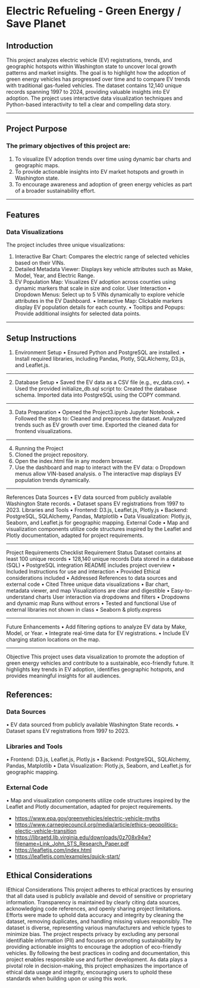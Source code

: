 # Electric Refueling - Green Energy / Save Planet
## Introduction
This project analyzes electric vehicle (EV) registrations, trends, and geographic hotspots within Washington state to uncover local growth patterns and market insights. The goal is to highlight how the adoption of green energy vehicles has progressed over time and to compare EV trends with traditional gas-fueled vehicles.
The dataset contains 12,140 unique records spanning 1997 to 2024, providing valuable insights into EV adoption. The project uses interactive data visualization techniques and Python-based interactivity to tell a clear and compelling data story.
________________________________________
## Project Purpose
### The primary objectives of this project are:
1.	To visualize EV adoption trends over time using dynamic bar charts and geographic maps.
2.	To provide actionable insights into EV market hotspots and growth in Washington state.
3.	To encourage awareness and adoption of green energy vehicles as part of a broader sustainability effort.
________________________________________
## Features
### Data Visualizations
The project includes three unique visualizations:
1.	Interactive Bar Chart:
Compares the electric range of selected vehicles based on their VINs.
2.	Detailed Metadata Viewer:
Displays key vehicle attributes such as Make, Model, Year, and Electric Range.
3.	EV Population Map:
Visualizes EV adoption across counties using dynamic markers that scale in size and color.
User Interaction
•	Dropdown Menus:
Select up to 5 VINs dynamically to explore vehicle attributes in the EV Dashboard.
•	Interactive Map:
Clickable markers display EV population details for each county.
•	Tooltips and Popups:
Provide additional insights for selected data points.
________________________________________
## Setup Instructions
1. Environment Setup
•	Ensured Python and PostgreSQL are installed.
•	Install required libraries, including Pandas, Plotly, SQLAlchemy, D3.js, and Leaflet.js.
________________________________________
2. Database Setup
•	Saved the EV data as a CSV file (e.g., ev_data.csv).
•	Used the provided initialize_db.sql script to:
Created the database schema.
Imported data into PostgreSQL using the COPY command.
________________________________________
3. Data Preparation
•	Opened the Project3.ipynb Jupyter Notebook.
•	Followed the steps to:
Cleaned and preprocess the dataset.
Analyzed trends such as EV growth over time.
Exported the cleaned data for frontend visualizations.
________________________________________
4. Running the Project
1.	Cloned the project repository.
2.	Open the index.html file in any modern browser.
3.	Use the dashboard and map to interact with the EV data:
o	Dropdown menus allow VIN-based analysis.
o	The interactive map displays EV population trends dynamically.
_______________________________________
References
Data Sources
•	EV data sourced from publicly available Washington State records.
•	Dataset spans EV registrations from 1997 to 2023.
Libraries and Tools
•	Frontend: D3.js, Leaflet.js, Plotly.js
•	Backend: PostgreSQL, SQLAlchemy, Pandas, Matplotlib
•	Data Visualization: Plotly.js, Seaborn, and Leaflet.js for geographic mapping.
External Code
•	Map and visualization components utilize code structures inspired by the Leaflet and Plotly documentation, adapted for project requirements.
________________________________________
Project Requirements Checklist
Requirement	Status
Dataset contains at least 100 unique records	•	128,140 unique records
Data stored in a database (SQL)	•	PostgreSQL integration
README includes project overview	•	Included
Instructions for use and interaction	•	Provided
Ethical considerations included	•	Addressed
References to data sources and external code	•	Cited
Three unique data visualizations	•	Bar chart, metadata viewer, and map
Visualizations are clear and digestible	•	Easy-to-understand charts
User interaction via dropdowns and filters	•	Dropdowns and dynamic map
Runs without errors	•	Tested and functional
Use of external libraries not shown in class	•	Seaborn & plotly.express
________________________________________
Future Enhancements
•	Add filtering options to analyze EV data by Make, Model, or Year.
•	Integrate real-time data for EV registrations.
•	Include EV charging station locations on the map.
________________________________________
Objective
This project uses data visualization to promote the adoption of green energy vehicles and contribute to a sustainable, eco-friendly future. It highlights key trends in EV adoption, identifies geographic hotspots, and provides meaningful insights for all audiences.


## References:
### Data Sources
•	EV data sourced from publicly available Washington State records.
•	Dataset spans EV registrations from 1997 to 2023.
### Libraries and Tools
•	Frontend: D3.js, Leaflet.js, Plotly.js
•	Backend: PostgreSQL, SQLAlchemy, Pandas, Matplotlib
•	Data Visualization: Plotly.js, Seaborn, and Leaflet.js for geographic mapping.
### External Code
•	Map and visualization components utilize code structures inspired by the Leaflet and Plotly documentation, adapted for project requirements.

- https://www.epa.gov/greenvehicles/electric-vehicle-myths
- https://www.carnegiecouncil.org/media/article/ethics-geopolitics-electic-vehicle-transition
- https://libraetd.lib.virginia.edu/downloads/0z708x94w?filename=Link_John_STS_Research_Paper.pdf
- https://leafletjs.com/index.html
- https://leafletjs.com/examples/quick-start/

## Ethical Considerations

IEthical Considerations
This project adheres to ethical practices by ensuring that all data used is publicly available and devoid of sensitive or proprietary information. Transparency is maintained by clearly citing 
data sources, acknowledging code references, and openly sharing project limitations. Efforts were made to uphold data accuracy and integrity by cleaning the dataset, removing duplicates, and handling missing values responsibly. The dataset is diverse, representing various manufacturers and vehicle types to minimize bias.
The project respects privacy by excluding any personal identifiable information (PII) and focuses on promoting sustainability by providing actionable insights to encourage the adoption of eco-friendly vehicles. By following the best practices in coding and documentation, this project enables responsible use and further development. As data plays a pivotal role in decision-making, this project emphasizes the importance of ethical data usage and integrity, encouraging users to uphold these standards when building upon or using this work.
